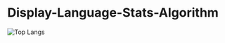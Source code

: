 # Display-Language-Stats-Algorithm
![Top Langs](https://github-readme-stats.vercel.app/api/top-langs/?username=yourname&size_weight=0.5&count_weight=0.5)
